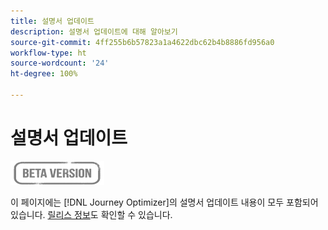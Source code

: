 ```yaml
---
title: 설명서 업데이트
description: 설명서 업데이트에 대해 알아보기
source-git-commit: 4ff255b6b57823a1a4622dbc62b4b8886fd956a0
workflow-type: ht
source-wordcount: '24'
ht-degree: 100%

---
```



# 설명서 업데이트

![](assets/do-not-localize/badge.png)

이 페이지에는 [!DNL Journey Optimizer]의 설명서 업데이트 내용이 모두 포함되어 있습니다.
[릴리스 정보](release-notes.md)도 확인할 수 있습니다.